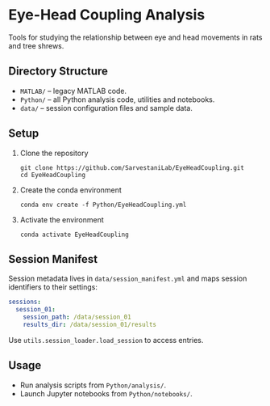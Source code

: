 # Eye-Head Coupling Analysis

Tools for studying the relationship between eye and head movements in rats and tree shrews.

## Directory Structure
- `MATLAB/` – legacy MATLAB code.
- `Python/` – all Python analysis code, utilities and notebooks.
- `data/` – session configuration files and sample data.

## Setup
1. Clone the repository
   ```
   git clone https://github.com/SarvestaniLab/EyeHeadCoupling.git
   cd EyeHeadCoupling
   ```
2. Create the conda environment
   ```
   conda env create -f Python/EyeHeadCoupling.yml
   ```
3. Activate the environment
   ```
   conda activate EyeHeadCoupling
   ```

## Session Manifest
Session metadata lives in `data/session_manifest.yml` and maps session identifiers to their settings:
```yaml
sessions:
  session_01:
    session_path: /data/session_01
    results_dir: /data/session_01/results
```

Use `utils.session_loader.load_session` to access entries.

## Usage
- Run analysis scripts from `Python/analysis/`.
- Launch Jupyter notebooks from `Python/notebooks/`.
